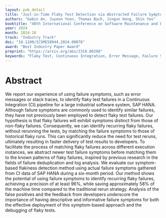 ```yaml
---
layout: pub_detail
title: "Just-in-Time Flaky Test Detection via Abstracted Failure Symptom Matching"
authors: "Gabin An, Juyeon Yoon, Thomas Bach, Jingun Hong, Shin Yoo"
booktitle: "40th International Conference on Software Maintenance and Evolution (ICSME'24)"
year: 2024
month: 2024-10
track: "Industry Track"
doi: "10.1109/ICSME58944.2024.00078"
award: "Best Industry Paper Award"
preprint: "https://arxiv.org/abs/2310.06298"
keywords: "Flaky Test, Continuous Integration, Error Message, Failure Symptoms, Test Optimization, Industrial Software, SAP HANA (C/C++)"
---
```


# Abstract

We report our experience of using failure symptoms, such as error messages or stack traces, to identify flaky test failures in a Continuous Integration (CI) pipeline for a large industrial software system, SAP HANA. Although failure symptoms are commonly used to identify similar failures, they have not previously been employed to detect flaky test failures. Our hypothesis is that flaky failures will exhibit symptoms distinct from those of non-flaky failures. Consequently, we can identify recurring flaky failures, without rerunning the tests, by matching the failure symptoms to those of historical flaky runs. This can significantly reduce the need for test reruns, ultimately resulting in faster delivery of test results to developers. To facilitate the process of matching flaky failures across different execution instances, we abstract newer test failure symptoms before matching them to the known patterns of flaky failures, inspired by previous research in the fields of failure deduplication and log analysis. We evaluate our symptom-based flakiness detection method using actual failure symptoms gathered from CI data of SAP HANA during a six-month period. Our method shows the potential of using failure symptoms to identify recurring flaky failures, achieving a precision of at least 96%, while saving approximately 58% of the machine time compared to the traditional rerun strategy. Analysis of the false positives and the feedback from developers underscore the importance of having descriptive and informative failure symptoms for both the effective deployment of this symptom-based approach and the debugging of flaky tests.